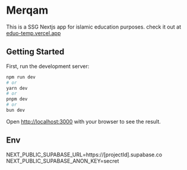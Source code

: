 # Merqam

This is a SSG Nextjs app for islamic education purposes. check it out at [eduo-temp.vercel.app](https://eduo-temp.vercel.app)


## Getting Started

First, run the development server:

```bash
npm run dev
# or
yarn dev
# or
pnpm dev
# or
bun dev
```

Open [http://localhost:3000](http://localhost:3000) with your browser to see the result.


## Env
NEXT_PUBLIC_SUPABASE_URL=https://[projectId].supabase.co
NEXT_PUBLIC_SUPABASE_ANON_KEY=secret